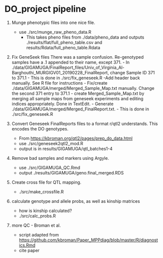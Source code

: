 # DO_project pipeline

1. Munge phenotypic files into one nice file.
    - use ./src/munge_raw_pheno_data.R
        - This takes pheno files from ./data/pheno_data and outputs ./results/flat/full_pheno_table.csv and results/Rdata/full_pheno_table.Rdata

2. Fix GeneSeek files
    There was a sample confusion. Re-genotyped samples have a .1 appended to their name, except 371.
        - In ./data/GIGAMUGA/FinalReport_files/Univ_of_Virginia_Al-Barghouthi_MURGIGV01_20190228_FinalReport, change Sample ID 371 to 371.1
            - This is done in ./src/fix_geneseek.R
                -Add header back manually. See R file for instructions
        - Fix/create ./data/GIGAMUGA/merged/Merged_Sample_Map.txt manually. Change the second 371 entry to 371.1
            - create Merged_Sample_Map.txt by merging all sample maps from geneseek experiments and editing indices appropriately. Done in TextEdit.
        - Generate ./data/GIGAMUGA/merged/Merged_FinalReport.txt. 
            - This is done in ./src/fix_geneseek.R

2. Convert Geneseek FinalReports files to a format r/qtl2 understands. This encodes the DO genotypes.
    - From https://kbroman.org/qtl2/pages/prep_do_data.html
    - use ./src/geneseek2qtl2_mod.R
    - output is in results/GIGAMUGA/qtl_batches1-4

3. Remove bad samples and markers using Argyle.
    - use ./src/GIGAMUGA_QC.Rmd
    - output ./results/GIGAMUGA/geno.final_merged.RDS


4. Create cross file for QTL mapping. 
    - ./src/make_crossfile.R

5. calculate genotype and allele probs, as well as kinship matrices 
    - how is kinship calculated?
    - ./src/calc_probs.R

6. more QC - Broman et al.
    - script adapted from https://github.com/kbroman/Paper_MPPdiag/blob/master/R/diagnostics.Rmd
    - cite paper


